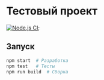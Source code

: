 # Тестовый проект
[![Node.js CI](https://github.com/dzennydzen/tests_task/actions/workflows/ci.yml/badge.svg)](https://github.com/dzennydzen/tests_task/actions/workflows/ci.yml);

## Запуск
```bash
npm start  # Разработка
npm test   # Тесты
npm run build  # Сборка